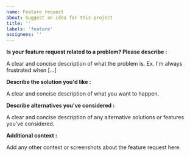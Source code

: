 ```yaml
---
name: Feature request
about: Suggest an idea for this project
title: ''
labels: 'feature'
assignees: ''
---
```


**Is your feature request related to a problem? Please describe :**

A clear and concise description of what the problem is. Ex. I'm always frustrated when [...]

**Describe the solution you'd like :**

A clear and concise description of what you want to happen.

**Describe alternatives you've considered :**

A clear and concise description of any alternative solutions or features you've considered.

**Additional context :**

Add any other context or screenshots about the feature request here.
